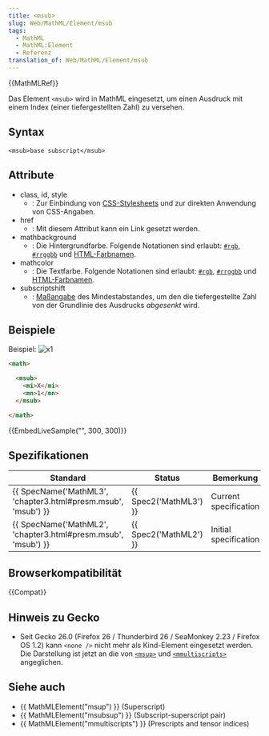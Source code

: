 ```yaml
---
title: <msub>
slug: Web/MathML/Element/msub
tags:
  - MathML
  - MathML:Element
  - Referenz
translation_of: Web/MathML/Element/msub
---
```

{{MathMLRef}}

Das Element `<msub>` wird in MathML eingesetzt, um einen Ausdruck mit einem Index (einer tiefergestellten Zahl) zu versehen.

## Syntax

    <msub>base subscript</msub>

## Attribute

- class, id, style
  - : Zur Einbindung von [CSS-Stylesheets](/de/docs/Web/CSS) und zur direkten Anwendung von CSS-Angaben.
- href
  - : Mit diesem Attribut kann ein Link gesetzt werden.
- mathbackground
  - : Die Hintergrundfarbe. Folgende Notationen sind erlaubt: [`#rgb`](https://developer.mozilla.org/de/docs/Web/CSS/Farben#rgb%28%29), [`#rrggbb`](https://developer.mozilla.org/de/docs/Web/CSS/Farben#rgb%28%29) und [HTML-Farbnamen](/de/docs/Web/CSS/Farben#Werte).
- mathcolor
  - : Die Textfarbe. Folgende Notationen sind erlaubt: [`#rgb`](https://developer.mozilla.org/de/docs/Web/CSS/Farben#rgb%28%29), [`#rrggbb`](https://developer.mozilla.org/de/docs/Web/CSS/Farben#rgb%28%29) und [HTML-Farbnamen](/de/docs/Web/CSS/Farben#Werte).
- subscriptshift
  - : [Maßangabe](/de/docs/MathML/Attributes/Values#Lengths) des Mindestabstandes, um den die tiefergestellte Zahl von der Grundlinie des Ausdrucks _abgesenkt_ wird.

## Beispiele

Beispiel: ![x1](/files/3202/msub.png)

```html
<math>

  <msub>
    <mi>X</mi>
    <mn>1</mn>
  </msub>

</math>
```

{{EmbedLiveSample("", 300, 300)}}

## Spezifikationen

| Standard                                                                         | Status                       | Bemerkung             |
| -------------------------------------------------------------------------------- | ---------------------------- | --------------------- |
| {{ SpecName('MathML3', 'chapter3.html#presm.msub', 'msub') }} | {{ Spec2('MathML3') }} | Current specification |
| {{ SpecName('MathML2', 'chapter3.html#presm.msub', 'msub') }} | {{ Spec2('MathML2') }} | Initial specification |

## Browserkompatibilität

{{Compat}}

## Hinweis zu Gecko

- Seit Gecko 26.0 (Firefox 26 / Thunderbird 26 / SeaMonkey 2.23 / Firefox OS 1.2) kann `<none />` nicht mehr als Kind-Element eingesetzt werden. Die Darstellung ist jetzt an die von [`<msup>`](https://developer.mozilla.org/de/docs/Web/MathML/Element/msub "<msub>") und [`<mmultiscripts>`](https://developer.mozilla.org/de/docs/Web/MathML/Element/mmultiscripts "<mmultiscripts>") angeglichen.

## Siehe auch

- {{ MathMLElement("msup") }} (Superscript)
- {{ MathMLElement("msubsup") }} (Subscript-superscript pair)
- {{ MathMLElement("mmultiscripts") }} (Prescripts and tensor indices)
